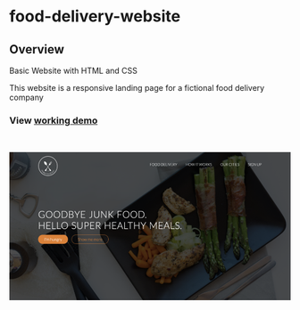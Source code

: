 # food-delivery-website

## Overview

Basic Website with HTML and CSS

This website is a responsive landing page for a fictional food delivery company

### View [working demo](https://cocky-feynman-50d521.netlify.app)

<br>

![geo-pins](./images/portfolio.png)
